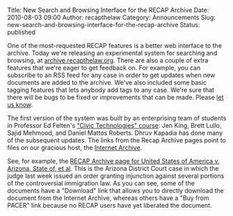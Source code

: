 Title: New Search and Browsing Interface for the RECAP Archive
Date: 2010-08-03 09:00
Author: recapthelaw
Category: Announcements
Slug: new-search-and-browsing-interface-for-the-recap-archive
Status: published

One of the most-requested RECAP features is a better web interface to
the archive. Today we're releasing an experimental system for searching
and browsing, at
[archive.recapthelaw.org](http://archive.recapthelaw.org). There are
also a couple of extra features that we're eager to get feedback on. For
example, you can subscribe to an RSS feed for any case in order to get
updates when new documents are added to the archive. We've also included
some basic tagging features that lets anybody add tags to any case.
We're sure that there will be bugs to be fixed or improvements that can
be made. Please [let us
know](http://recapthelaw.uservoice.com/pages/26501-general).

The first version of the system was built by an enterprising team of
students in Professor Ed Felten's ["Civic Technologies"
course](http://www.princeton.edu/main/news/archive/S26/26/29G42/index.xml?section=featured):
Jen King, Brett Lullo, Sajid Mehmood, and Daniel Mattos Roberts. Dhruv
Kapadia has done many of the subsequent updates. The links from the
Recap Archive pages point to files on our gracious host, the [Internet
Archive](http://www.archive.org/details/usfederalcourts).

See, for example, the [RECAP Archive page for United States of America
v. Arizona, State of, et
al](http://archive.recapthelaw.org/azd/535000/). This is the Arizona
District Court case in which the judge last week issued an order
granting injunction against several portions of the controversial
immigration law. As you can see, some of the documents have a "Download"
link that allows you to directly download the document from the Internet
Archive, whereas others have a "Buy from PACER" link because no RECAP
users have yet liberated the document.
